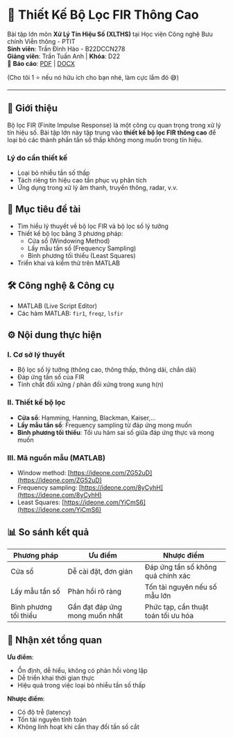 # 📶 Thiết Kế Bộ Lọc FIR Thông Cao

Bài tập lớn môn **Xử Lý Tín Hiệu Số (XLTHS)** tại Học viện Công nghệ Bưu chính Viễn thông - PTIT  
**Sinh viên**: Trần Đình Hào - B22DCCN278  
**Giảng viên**: Trần Tuấn Anh | **Khóa**: D22  
📄 **Báo cáo**: [PDF](https://drive.google.com/file/d/1170IfuuoFC38nKKBDqPhG7qNUXjvv4ks/view?usp=sharing) | [DOCX](https://docs.google.com/document/d/14DLy4H8t95rMflHzGPpXQh_yq0Shodpg/edit?usp=sharing&ouid=113235621676813436249&rtpof=true&sd=true)

(Cho tôi 1 ⭐ nếu nó hữu ích cho bạn nhé, làm cực lắm đó 😅)

---

## 📝 Giới thiệu

Bộ lọc FIR (Finite Impulse Response) là một công cụ quan trọng trong xử lý tín hiệu số. Bài tập lớn này tập trung vào **thiết kế bộ lọc FIR thông cao** để loại bỏ các thành phần tần số thấp không mong muốn trong tín hiệu.

### Lý do cần thiết kế
- Loại bỏ nhiễu tần số thấp
- Tách riêng tín hiệu cao tần phục vụ phân tích
- Ứng dụng trong xử lý âm thanh, truyền thông, radar, v.v.

## 🎯 Mục tiêu đề tài

- Tìm hiểu lý thuyết về bộ lọc FIR và bộ lọc số lý tưởng
- Thiết kế bộ lọc bằng 3 phương pháp:
  - Cửa sổ (Windowing Method)
  - Lấy mẫu tần số (Frequency Sampling)
  - Bình phương tối thiểu (Least Squares)
- Triển khai và kiểm thử trên MATLAB

## 🛠 Công nghệ & Công cụ

- MATLAB (Live Script Editor)
- Các hàm MATLAB: `fir1`, `freqz`, `lsfir`

## ⚙️ Nội dung thực hiện

### I. Cơ sở lý thuyết
- Bộ lọc số lý tưởng (thông cao, thông thấp, thông dải, chắn dải)
- Đáp ứng tần số của FIR
- Tính chất đối xứng / phản đối xứng trong xung h(n)

### II. Thiết kế bộ lọc
- **Cửa sổ**: Hamming, Hanning, Blackman, Kaiser,...
- **Lấy mẫu tần số**: Frequency sampling từ đáp ứng mong muốn
- **Bình phương tối thiểu**: Tối ưu hàm sai số giữa đáp ứng thực và mong muốn

### III. Mã nguồn mẫu (MATLAB)
- Window method: [https://ideone.com/ZG52uD](https://ideone.com/ZG52uD)
- Frequency sampling: [https://ideone.com/8yCyhH](https://ideone.com/8yCyhH)
- Least Squares: [https://ideone.com/YiCmS6](https://ideone.com/YiCmS6)

## 📊 So sánh kết quả

| Phương pháp           | Ưu điểm                                | Nhược điểm                             |
|-----------------------|-----------------------------------------|----------------------------------------|
| Cửa sổ                | Dễ cài đặt, đơn giản                    | Đáp ứng tần số không quá chính xác     |
| Lấy mẫu tần số        | Phản hồi rõ ràng                        | Tốn tài nguyên nếu số mẫu lớn          |
| Bình phương tối thiểu | Gần đạt đáp ứng mong muốn nhất          | Phức tạp, cần thuật toán tối ưu hóa    |

## 🧠 Nhận xét tổng quan

**Ưu điểm**:
- Ổn định, dễ hiểu, không có phản hồi vòng lặp
- Dễ triển khai thời gian thực
- Hiệu quả trong việc loại bỏ nhiễu tần số thấp

**Nhược điểm**:
- Có độ trễ (latency)
- Tốn tài nguyên tính toán
- Không linh hoạt khi cần thay đổi tần số cắt
